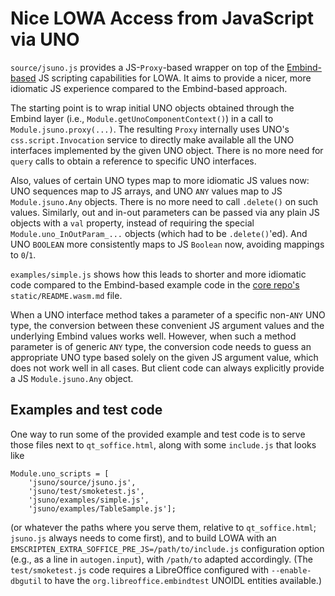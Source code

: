 # Nice LOWA Access from JavaScript via UNO

`source/jsuno.js` provides a JS-`Proxy`-based wrapper on top of the
[Embind-based](https://blog.allotropia.de/2024/04/30/libreoffice-javascripted/) JS scripting
capabilities for LOWA.  It aims to provide a nicer, more idiomatic JS experience compared to the
Embind-based approach.

The starting point is to wrap initial UNO objects obtained through the Embind layer (i.e.,
`Module.getUnoComponentContext()`) in a call to
`Module.jsuno.proxy(...)`.  The resulting `Proxy` internally uses UNO's `css.script.Invocation`
service to directly make available all the UNO interfaces implemented by the given UNO object.
There is no more need for `query` calls to obtain a reference to specific UNO interfaces.

Also, values of certain UNO types map to more idiomatic JS values now:  UNO sequences map to JS
arrays, and UNO `ANY` values map to JS `Module.jsuno.Any` objects.  There is no more need to call
`.delete()` on such values.  Similarly, out and in-out parameters can be passed via any plain JS
objects with a `val` property, instead of requiring the special `Module.uno_InOutParam_...` objects
(which had to be `.delete()`'ed).  And UNO `BOOLEAN` more consistently maps to JS `Boolean` now,
avoiding mappings to `0`/`1`.

`examples/simple.js` shows how this leads to shorter and more idiomatic code compared to the
Embind-based example code in the [core repo's](https://git.libreoffice.org/core)
`static/README.wasm.md` file.

When a UNO interface method takes a parameter of a specific non-`ANY` UNO type, the conversion
between these convenient JS argument values and the underlying Embind values works well.  However,
when such a method parameter is of generic `ANY` type, the conversion code needs to guess an
appropriate UNO type based solely on the given JS argument value, which does not work well in all
cases.  But client code can always explicitly provide a JS `Module.jsuno.Any` object.

## Examples and test code

One way to run some of the provided example and test code is to serve those files next to `qt_soffice.html`, along with some `include.js` that looks like
```
Module.uno_scripts = [
    'jsuno/source/jsuno.js',
    'jsuno/test/smoketest.js',
    'jsuno/examples/simple.js',
    'jsuno/examples/TableSample.js'];
```
(or whatever the paths where you serve them, relative to `qt_soffice.html`; `jsuno.js` always needs to come first), and to build LOWA with an `EMSCRIPTEN_EXTRA_SOFFICE_PRE_JS=/path/to/include.js` configuration option (e.g., as a line in `autogen.input`), with `/path/to` adapted accordingly.  (The `test/smoketest.js` code requires a LibreOffice configured with `--enable-dbgutil` to have the `org.libreoffice.embindtest` UNOIDL entities available.)
